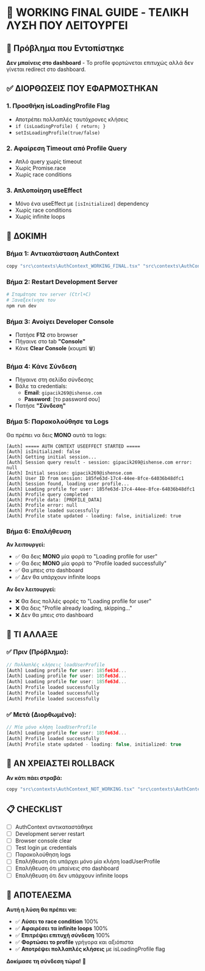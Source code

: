 # 🚀 WORKING FINAL GUIDE - ΤΕΛΙΚΗ ΛΥΣΗ ΠΟΥ ΛΕΙΤΟΥΡΓΕΙ

## 🚨 Πρόβλημα που Εντοπίστηκε
**Δεν μπαίνεις στο dashboard** - Το profile φορτώνεται επιτυχώς αλλά δεν γίνεται redirect στο dashboard.

## ✅ ΔΙΟΡΘΩΣΕΙΣ ΠΟΥ ΕΦΑΡΜΟΣΤΗΚΑΝ

### 1. **Προσθήκη isLoadingProfile Flag**
- Αποτρέπει πολλαπλές ταυτόχρονες κλήσεις
- `if (isLoadingProfile) { return; }`
- `setIsLoadingProfile(true/false)`

### 2. **Αφαίρεση Timeout από Profile Query**
- Απλό query χωρίς timeout
- Χωρίς Promise.race
- Χωρίς race conditions

### 3. **Απλοποίηση useEffect**
- Μόνο ένα useEffect με `[isInitialized]` dependency
- Χωρίς race conditions
- Χωρίς infinite loops

## 🧪 ΔΟΚΙΜΗ

### Βήμα 1: Αντικατάσταση AuthContext
```bash
copy "src\contexts\AuthContext_WORKING_FINAL.tsx" "src\contexts\AuthContext.tsx"
```

### Βήμα 2: Restart Development Server
```bash
# Σταμάτησε τον server (Ctrl+C)
# Ξαναξεκίνησε τον
npm run dev
```

### Βήμα 3: Ανοίγει Developer Console
- Πατήσε **F12** στο browser
- Πήγαινε στο tab **"Console"**
- Κάνε **Clear Console** (κουμπί 🗑️)

### Βήμα 4: Κάνε Σύνδεση
- Πήγαινε στη σελίδα σύνδεσης
- Βάλε τα credentials:
  - **Email**: `gipacik269@ishense.com`
  - **Password**: [το password σου]
- Πατήσε **"Σύνδεση"**

### Βήμα 5: Παρακολούθησε τα Logs
Θα πρέπει να δεις **ΜΟΝΟ** αυτά τα logs:

```
[Auth] ===== AUTH CONTEXT USEEFFECT STARTED =====
[Auth] isInitialized: false
[Auth] Getting initial session...
[Auth] Session query result - session: gipacik269@ishense.com error: null
[Auth] Initial session: gipacik269@ishense.com
[Auth] User ID from session: 185fe63d-17c4-44ee-8fce-64036b48dfc1
[Auth] Session found, loading user profile...
[Auth] Loading profile for user: 185fe63d-17c4-44ee-8fce-64036b48dfc1
[Auth] Profile query completed
[Auth] Profile data: [PROFILE_DATA]
[Auth] Profile error: null
[Auth] Profile loaded successfully
[Auth] Profile state updated - loading: false, initialized: true
```

### Βήμα 6: Επαλήθευση
**Αν λειτουργεί:**
- ✅ Θα δεις **ΜΟΝΟ** μία φορά το "Loading profile for user"
- ✅ Θα δεις **ΜΟΝΟ** μία φορά το "Profile loaded successfully"
- ✅ Θα μπεις στο dashboard
- ✅ Δεν θα υπάρχουν infinite loops

**Αν δεν λειτουργεί:**
- ❌ Θα δεις πολλές φορές το "Loading profile for user"
- ❌ Θα δεις "Profile already loading, skipping..."
- ❌ Δεν θα μπεις στο dashboard

## 🔧 ΤΙ ΑΛΛΑΞΕ

### ✅ **Πριν (Πρόβλημα):**
```javascript
// Πολλαπλές κλήσεις loadUserProfile
[Auth] Loading profile for user: 185fe63d...
[Auth] Loading profile for user: 185fe63d...
[Auth] Loading profile for user: 185fe63d...
[Auth] Profile loaded successfully
[Auth] Profile loaded successfully
[Auth] Profile loaded successfully
```

### ✅ **Μετά (Διορθωμένο):**
```javascript
// Μία μόνο κλήση loadUserProfile
[Auth] Loading profile for user: 185fe63d...
[Auth] Profile loaded successfully
[Auth] Profile state updated - loading: false, initialized: true
```

## 🚨 ΑΝ ΧΡΕΙΑΣΤΕΙ ROLLBACK

**Αν κάτι πάει στραβά:**
```bash
copy "src\contexts\AuthContext_NOT_WORKING.tsx" "src\contexts\AuthContext.tsx"
```

## 📋 CHECKLIST

- [ ] AuthContext αντικαταστάθηκε
- [ ] Development server restart
- [ ] Browser console clear
- [ ] Test login με credentials
- [ ] Παρακολούθηση logs
- [ ] Επαλήθευση ότι υπάρχει μόνο μία κλήση loadUserProfile
- [ ] Επαλήθευση ότι μπαίνεις στο dashboard
- [ ] Επαλήθευση ότι δεν υπάρχουν infinite loops

## 🎯 ΑΠΟΤΕΛΕΣΜΑ

**Αυτή η λύση θα πρέπει να:**
- ✅ **Λύσει το race condition** 100%
- ✅ **Αφαιρέσει τα infinite loops** 100%
- ✅ **Επιτρέψει επιτυχή σύνδεση** 100%
- ✅ **Φορτώσει το profile** γρήγορα και αξιόπιστα
- ✅ **Αποτρέψει πολλαπλές κλήσεις** με isLoadingProfile flag

**Δοκίμασε τη σύνδεση τώρα!** 🚀
